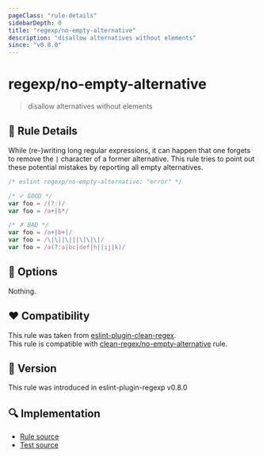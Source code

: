 ```yaml
---
pageClass: "rule-details"
sidebarDepth: 0
title: "regexp/no-empty-alternative"
description: "disallow alternatives without elements"
since: "v0.8.0"
---
```

# regexp/no-empty-alternative

> disallow alternatives without elements

## :book: Rule Details

While (re-)writing long regular expressions, it can happen that one forgets to
remove the `|` character of a former alternative. This rule tries to point out
these potential mistakes by reporting all empty alternatives.

<eslint-code-block>

```js
/* eslint regexp/no-empty-alternative: "error" */

/* ✓ GOOD */
var foo = /(?:)/
var foo = /a+|b*/

/* ✗ BAD */
var foo = /a+|b+|/
var foo = /\|\||\|||\|\|\|/
var foo = /a(?:a|bc|def|h||ij|k)/
```

</eslint-code-block>

## :wrench: Options

Nothing.

## :heart: Compatibility

This rule was taken from [eslint-plugin-clean-regex].  
This rule is compatible with [clean-regex/no-empty-alternative] rule.

[eslint-plugin-clean-regex]: https://github.com/RunDevelopment/eslint-plugin-clean-regex
[clean-regex/no-empty-alternative]: https://github.com/RunDevelopment/eslint-plugin-clean-regex/blob/master/docs/rules/no-empty-alternative.md


## :rocket: Version

This rule was introduced in eslint-plugin-regexp v0.8.0

## :mag: Implementation

- [Rule source](https://github.com/ota-meshi/eslint-plugin-regexp/blob/master/lib/rules/no-empty-alternative.ts)
- [Test source](https://github.com/ota-meshi/eslint-plugin-regexp/blob/master/tests/lib/rules/no-empty-alternative.ts)
